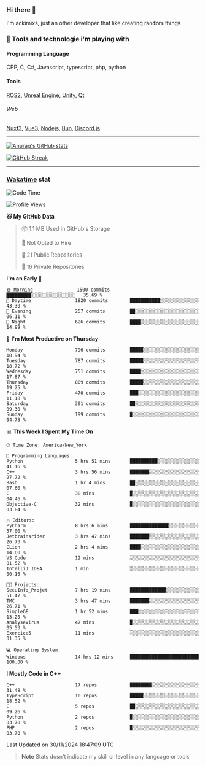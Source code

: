 ### Hi there 👋

I'm ackimixs, just an other developer that like creating random things

### 🧰 Tools and technologie i'm playing with

#### Programming Language
CPP, C, C#, Javascript, typescript, php, python

#### Tools
[ROS2](https://ros.org/), [Unreal Engine](https://www.unrealengine.com), [Unity](https://unity.com/), [Qt](https://www.qt.io/)

###### Web
[Nuxt3](https://nuxt.com/), [Vue3](https://vuejs.org/), [Nodejs](https://nodejs.org), [Bun](https://bun.sh/), [Discord.js](https://discord.js.org/)

---

[![Anurag's GitHub stats](https://github-readme-stats.vercel.app/api?username=ackimixs&show_icons=true&theme=github_dark&count_private=true)](https://github.com/anuraghazra/github-readme-stats)

[![GitHub Streak](https://github-readme-streak-stats.herokuapp.com?user=Ackimixs&theme=github-dark-blue&date_format=j%20M%5B%20Y%5D&mode=weekly)](https://git.io/streak-stats)

---
 
 ### [Wakatime](https://wakatime.com/) stat

<!--START_SECTION:waka-->
![Code Time](http://img.shields.io/badge/Code%20Time-1%2C357%20hrs%204%20mins-blue)

![Profile Views](http://img.shields.io/badge/Profile%20Views-7-blue)

**🐱 My GitHub Data** 

> 📦 1.1 MB Used in GitHub's Storage 
 > 
> 🚫 Not Opted to Hire
 > 
> 📜 21 Public Repositories 
 > 
> 🔑 16 Private Repositories 
 > 
**I'm an Early 🐤** 

```text
🌞 Morning                1500 commits        █████████░░░░░░░░░░░░░░░░   35.69 % 
🌆 Daytime                1820 commits        ███████████░░░░░░░░░░░░░░   43.30 % 
🌃 Evening                257 commits         ██░░░░░░░░░░░░░░░░░░░░░░░   06.11 % 
🌙 Night                  626 commits         ████░░░░░░░░░░░░░░░░░░░░░   14.89 % 
```
📅 **I'm Most Productive on Thursday** 

```text
Monday                   796 commits         █████░░░░░░░░░░░░░░░░░░░░   18.94 % 
Tuesday                  787 commits         █████░░░░░░░░░░░░░░░░░░░░   18.72 % 
Wednesday                751 commits         ████░░░░░░░░░░░░░░░░░░░░░   17.87 % 
Thursday                 809 commits         █████░░░░░░░░░░░░░░░░░░░░   19.25 % 
Friday                   470 commits         ███░░░░░░░░░░░░░░░░░░░░░░   11.18 % 
Saturday                 391 commits         ██░░░░░░░░░░░░░░░░░░░░░░░   09.30 % 
Sunday                   199 commits         █░░░░░░░░░░░░░░░░░░░░░░░░   04.73 % 
```


📊 **This Week I Spent My Time On** 

```text
🕑︎ Time Zone: America/New_York

💬 Programming Languages: 
Python                   5 hrs 51 mins       ██████████░░░░░░░░░░░░░░░   41.16 % 
C++                      3 hrs 56 mins       ███████░░░░░░░░░░░░░░░░░░   27.72 % 
Bash                     1 hr 4 mins         ██░░░░░░░░░░░░░░░░░░░░░░░   07.60 % 
C                        38 mins             █░░░░░░░░░░░░░░░░░░░░░░░░   04.46 % 
Objective-C              32 mins             █░░░░░░░░░░░░░░░░░░░░░░░░   03.84 % 

🔥 Editors: 
PyCharm                  8 hrs 6 mins        ██████████████░░░░░░░░░░░   57.00 % 
Jetbrainsrider           3 hrs 47 mins       ███████░░░░░░░░░░░░░░░░░░   26.73 % 
CLion                    2 hrs 4 mins        ████░░░░░░░░░░░░░░░░░░░░░   14.60 % 
VS Code                  12 mins             ░░░░░░░░░░░░░░░░░░░░░░░░░   01.52 % 
IntelliJ IDEA            1 min               ░░░░░░░░░░░░░░░░░░░░░░░░░   00.16 % 

🐱‍💻 Projects: 
SecuInfo_Projet          7 hrs 19 mins       █████████████░░░░░░░░░░░░   51.47 % 
TMC                      3 hrs 47 mins       ███████░░░░░░░░░░░░░░░░░░   26.71 % 
SimpleGE                 1 hr 52 mins        ███░░░░░░░░░░░░░░░░░░░░░░   13.20 % 
AnalyseVirus             47 mins             █░░░░░░░░░░░░░░░░░░░░░░░░   05.53 % 
Exercice5                11 mins             ░░░░░░░░░░░░░░░░░░░░░░░░░   01.35 % 

💻 Operating System: 
Windows                  14 hrs 12 mins      █████████████████████████   100.00 % 
```

**I Mostly Code in C++** 

```text
C++                      17 repos            ████████░░░░░░░░░░░░░░░░░   31.48 % 
TypeScript               10 repos            █████░░░░░░░░░░░░░░░░░░░░   18.52 % 
C                        5 repos             ██░░░░░░░░░░░░░░░░░░░░░░░   09.26 % 
Python                   2 repos             █░░░░░░░░░░░░░░░░░░░░░░░░   03.70 % 
PHP                      2 repos             █░░░░░░░░░░░░░░░░░░░░░░░░   03.70 % 
```




 Last Updated on 30/11/2024 18:47:09 UTC
<!--END_SECTION:waka-->

> **Note**
> Stats dosn't indicate my skill or level in any language or tools
